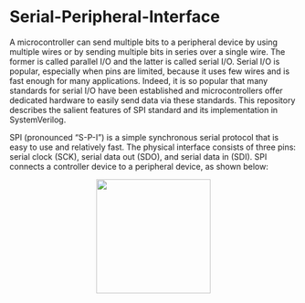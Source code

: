 # Serial-Peripheral-Interface

A microcontroller can send multiple bits to a peripheral device by using multiple wires or by sending multiple bits in series over a single wire. The former is called 
parallel I/O and the latter is called serial I/O. Serial I/O is popular, especially when pins are limited, because it uses few wires and is fast enough for many 
applications. Indeed, it is so popular that many standards for serial I/O have been established and microcontrollers offer dedicated hardware to easily send data via
these standards. This repository describes the salient features of SPI standard and its implementation in SystemVerilog.

SPI (pronounced “S-P-I”) is a simple synchronous serial protocol that is easy to use and relatively fast. The physical interface consists of three pins: serial clock 
(SCK), serial data out (SDO), and serial data in (SDI). SPI connects a controller device to a peripheral device, as shown below:

<p align="center">
  <img width="200" height="200" src="https://user-images.githubusercontent.com/61377755/163710225-fc190afe-36a1-43aa-8ac1-652bb2cfdbb3.png">
</p>



